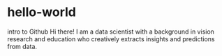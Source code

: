 # hello-world
intro to Github
Hi there! I am a data scientist with a background in vision research and education who creatively extracts insights and predictions from data.
